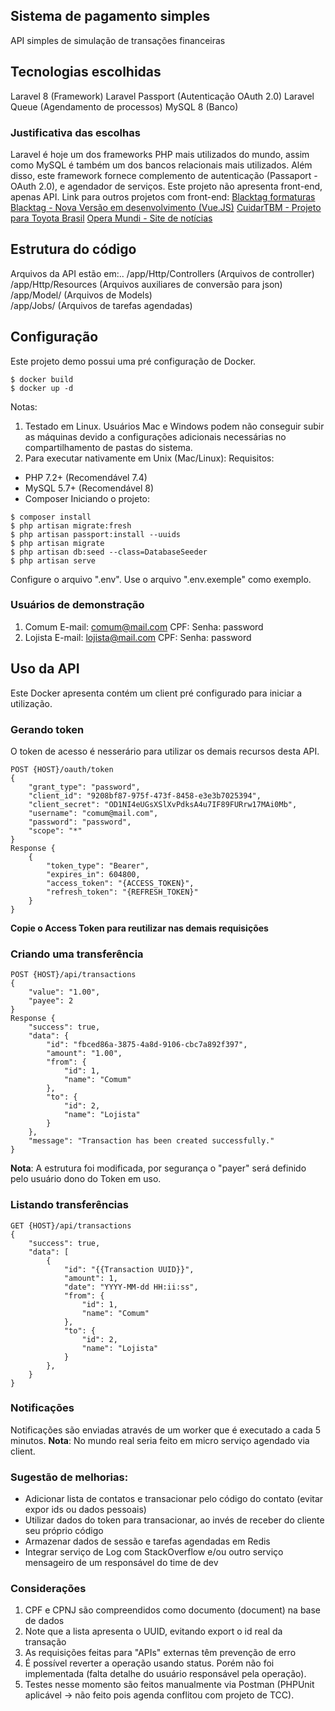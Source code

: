 ## Sistema de pagamento simples
API simples de simulação de transações financeiras

## Tecnologias escolhidas
Laravel 8 (Framework)
Laravel Passport (Autenticação OAuth 2.0)
Laravel Queue (Agendamento de processos)
MySQL 8 (Banco)

### Justificativa das escolhas
Laravel é hoje um dos frameworks PHP mais utilizados do mundo, assim como MySQL é também um dos bancos relacionais mais utilizados. Além disso, este framework fornece complemento de autenticação (Passaport - OAuth 2.0), e agendador de serviços.
Este projeto não apresenta front-end, apenas API.
Link para outros projetos com front-end:
[Blacktag formaturas](http://blacktagformaturas.com.br/)
[Blacktag - Nova Versão em desenvolvimento (Vue.JS)](http://blacktag.com.br/)
[CuidarTBM - Projeto para Toyota Brasil](http://cuidartdb.com.br/login)
[Opera Mundi - Site de notícias](https://operamundi.uol.com.br/)

## Estrutura do código
Arquivos da API estão em:..
/app/Http/Controllers (Arquivos de controller)  
/app/Http/Resources (Arquivos auxiliares de conversão para json)    
/app/Model/ (Arquivos de Models)  
/app/Jobs/ (Arquivos de tarefas agendadas)

## Configuração
Este projeto demo possui uma pré configuração de Docker.
```
$ docker build
$ docker up -d
```

Notas:
1. Testado em Linux. Usuários Mac e Windows podem não conseguir subir as máquinas devido a configurações adicionais necessárias no compartilhamento de pastas do sistema.
2. Para executar nativamente em Unix (Mac/Linux):
Requisitos:
* PHP 7.2+ (Recomendável 7.4)
* MySQL 5.7+ (Recomendável 8)
* Composer
Iniciando o projeto:
```
$ composer install
$ php artisan migrate:fresh
$ php artisan passport:install --uuids
$ php artisan migrate
$ php artisan db:seed --class=DatabaseSeeder
$ php artisan serve
```

Configure o arquivo ".env". Use o arquivo ".env.exemple" como exemplo.

### Usuários de demonstração
1. Comum
E-mail: comum@mail.com
CPF:
Senha: password
2. Lojista
E-mail: lojista@mail.com
CPF:
Senha: password

## Uso da API
Este Docker apresenta contém um client pré configurado para iniciar a utilização.

### Gerando token
O token de acesso é nesserário para utilizar os demais recursos desta API.

```
POST {HOST}/oauth/token
{
    "grant_type": "password",
    "client_id": "9208bf87-975f-473f-8458-e3e3b7025394",
    "client_secret": "OD1NI4eUGsXSlXvPdksA4u7IF89FURrw17MAi0Mb",
    "username": "comum@mail.com",
    "password": "password",
    "scope": "*"
}
Response {
    {
        "token_type": "Bearer",
        "expires_in": 604800,
        "access_token": "{ACCESS_TOKEN}",
        "refresh_token": "{REFRESH_TOKEN}"
    }
}
```

**Copie o Access Token para reutilizar nas demais requisições**

### Criando uma transferência
```
POST {HOST}/api/transactions
{
    "value": "1.00",
    "payee": 2
}
Response {
    "success": true,
    "data": {
        "id": "fbced86a-3875-4a8d-9106-cbc7a892f397",
        "amount": "1.00",
        "from": {
            "id": 1,
            "name": "Comum"
        },
        "to": {
            "id": 2,
            "name": "Lojista"
        }
    },
    "message": "Transaction has been created successfully."
}
```
**Nota**: A estrutura foi modificada, por segurança o "payer" será definido pelo usuário dono do Token em uso.

### Listando transferências
```
GET {HOST}/api/transactions
{
    "success": true,
    "data": [
        {
            "id": "{{Transaction UUID}}",
            "amount": 1,
            "date": "YYYY-MM-dd HH:ii:ss",
            "from": {
                "id": 1,
                "name": "Comum"
            },
            "to": {
                "id": 2,
                "name": "Lojista"
            }
        },
    }
}
```

### Notificações
Notificações são enviadas através de um worker que é executado a cada 5 minutos.
**Nota**: No mundo real seria feito em micro serviço agendado via client.

### Sugestão de melhorias:
* Adicionar lista de contatos e transacionar pelo código do contato (evitar expor ids ou dados pessoais)
* Utilizar dados do token para transacionar, ao invés de receber do cliente seu próprio código
* Armazenar dados de sessão e tarefas agendadas em Redis
* Integrar serviço de Log com StackOverflow e/ou outro serviço mensageiro de um responsável do time de dev

### Considerações
1. CPF e CPNJ são compreendidos como documento (document) na base de dados
1. Note que a lista apresenta o UUID, evitando export o id real da transação
1. As requisições feitas para "APIs" externas têm prevenção de erro
1. É possível reverter a operação usando status. Porém não foi implementada (falta detalhe do usuário responsável pela operação).
1. Testes nesse momento são feitos manualmente via Postman (PHPUnit aplicável -> não feito pois agenda conflitou com projeto de TCC).
